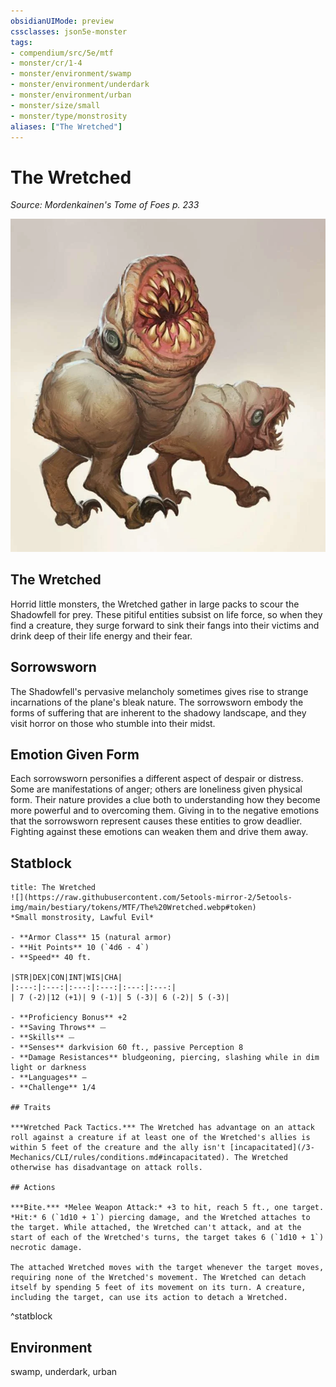 ```yaml
---
obsidianUIMode: preview
cssclasses: json5e-monster
tags:
- compendium/src/5e/mtf
- monster/cr/1-4
- monster/environment/swamp
- monster/environment/underdark
- monster/environment/urban
- monster/size/small
- monster/type/monstrosity
aliases: ["The Wretched"]
---
```

# The Wretched
*Source: Mordenkainen's Tome of Foes p. 233*  

![](https://raw.githubusercontent.com/5etools-mirror-2/5etools-img/main/bestiary/MTF/The%20Wretched.webp#right)  
## The Wretched

Horrid little monsters, the Wretched gather in large packs to scour the Shadowfell for prey. These pitiful entities subsist on life force, so when they find a creature, they surge forward to sink their fangs into their victims and drink deep of their life energy and their fear.

## Sorrowsworn

The Shadowfell's pervasive melancholy sometimes gives rise to strange incarnations of the plane's bleak nature. The sorrowsworn embody the forms of suffering that are inherent to the shadowy landscape, and they visit horror on those who stumble into their midst.

## Emotion Given Form

Each sorrowsworn personifies a different aspect of despair or distress. Some are manifestations of anger; others are loneliness given physical form. Their nature provides a clue both to understanding how they become more powerful and to overcoming them. Giving in to the negative emotions that the sorrowsworn represent causes these entities to grow deadlier. Fighting against these emotions can weaken them and drive them away.


## Statblock

```ad-statblock
title: The Wretched
![](https://raw.githubusercontent.com/5etools-mirror-2/5etools-img/main/bestiary/tokens/MTF/The%20Wretched.webp#token)
*Small monstrosity, Lawful Evil*

- **Armor Class** 15 (natural armor)
- **Hit Points** 10 (`4d6 - 4`) 
- **Speed** 40 ft.

|STR|DEX|CON|INT|WIS|CHA|
|:---:|:---:|:---:|:---:|:---:|:---:|
| 7 (-2)|12 (+1)| 9 (-1)| 5 (-3)| 6 (-2)| 5 (-3)|

- **Proficiency Bonus** +2
- **Saving Throws** ⏤
- **Skills** ⏤
- **Senses** darkvision 60 ft., passive Perception 8
- **Damage Resistances** bludgeoning, piercing, slashing while in dim light or darkness
- **Languages** —
- **Challenge** 1/4

## Traits

***Wretched Pack Tactics.*** The Wretched has advantage on an attack roll against a creature if at least one of the Wretched's allies is within 5 feet of the creature and the ally isn't [incapacitated](/3-Mechanics/CLI/rules/conditions.md#incapacitated). The Wretched otherwise has disadvantage on attack rolls.

## Actions

***Bite.*** *Melee Weapon Attack:* +3 to hit, reach 5 ft., one target. *Hit:* 6 (`1d10 + 1`) piercing damage, and the Wretched attaches to the target. While attached, the Wretched can't attack, and at the start of each of the Wretched's turns, the target takes 6 (`1d10 + 1`) necrotic damage.

The attached Wretched moves with the target whenever the target moves, requiring none of the Wretched's movement. The Wretched can detach itself by spending 5 feet of its movement on its turn. A creature, including the target, can use its action to detach a Wretched.
```
^statblock

## Environment

swamp, underdark, urban